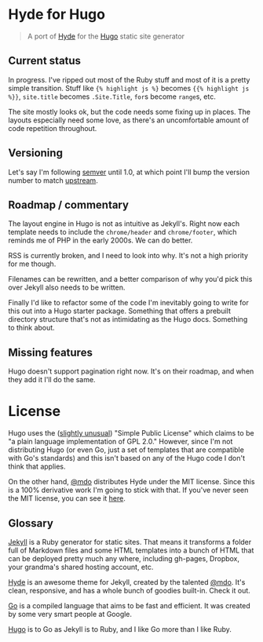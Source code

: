 Hyde for Hugo
=============
>A port of [Hyde][hyde] for the [Hugo][hugo] static site generator

[hyde]: https://github.com/poole/hyde
[hugo]: https://github.com/spf13/hugo

Current status
--------------
In progress. I've ripped out most of the Ruby stuff and most of it is a pretty
simple transition. Stuff like `{% highlight js %}` becomes `{{% highlight js
%}}`, `site.title` becomes `.Site.Title`, `for`s become `range`s, etc.

The site mostly looks ok, but the code needs some fixing up in places. The
layouts especially need some love, as there's an uncomfortable amount of code
repetition throughout.

Versioning
----------
Let's say I'm following [semver][] until 1.0, at which point I'll bump the
version number to match [upstream][hyde].

[semver]: http://semver.org/

Roadmap / commentary
--------------------
The layout engine in Hugo is not as intuitive as Jekyll's. Right now each
template needs to include the `chrome/header` and `chrome/footer`, which reminds
me of PHP in the early 2000s. We can do better.

RSS is currently broken, and I need to look into why. It's not a high priority
for me though.

Filenames can be rewritten, and a better comparison of why you'd pick this over
Jekyll also needs to be written.

Finally I'd like to refactor some of the code I'm inevitably going to write for
this out into a Hugo starter package. Something that offers a prebuilt directory
structure that's not as intimidating as the Hugo docs. Something to think about.

Missing features
----------------
Hugo doesn't support pagination right now. It's on their roadmap, and when they
add it I'll do the same.

License
=======
Hugo uses the ([slightly unusual][hugo-license]) "Simple Public License" which
claims to be "a plain language implementation of GPL 2.0." However, since I'm
not distributing Hugo (or even Go, just a set of templates that are compatible
with Go's standards) and this isn't based on any of the Hugo code I don't think
that applies.

On the other hand, [@mdo][mdo] distributes Hyde under the MIT license. Since
this is a 100% derivative work I'm going to stick with that. If you've never
seen the MIT license, you can see it [here][license].

[mdo]: https://github.com/mdo
[hugo-license]: https://github.com/spf13/hugo/blob/master/LICENSE.md
[license]: /LICENSE

Glossary
--------
[Jekyll][jekyll] is a Ruby generator for static sites. That means it transforms
a folder full of Markdown files and some HTML templates into a bunch of HTML
that can be deployed pretty much any where, including gh-pages, Dropbox, your
grandma's shared hosting account, etc.

[Hyde][hyde] is an awesome theme for Jekyll, created by the talented
[@mdo][mdo]. It's clean, responsive, and has a whole bunch of goodies built-in.
Check it out.

[Go][go] is a compiled language that aims to be fast and efficient. It was
created by some very smart people at Google.

[Hugo][hugo] is to Go as Jekyll is to Ruby, and I like Go more than I like Ruby.

[jekyll]: http://jekyllrb.com/
[go]: http://golang.org/

